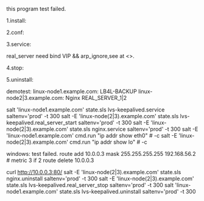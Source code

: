 this program test failed.

1.install:

2.conf:

3.service:

  real_server need bind VIP && arp_ignore,see at <<Q19Linux-P295>>.


4.stop:

5.uninstall:

demotest:
linux-node1.example.com: LB4L-BACKUP
linux-node2|3.example.com: Nginx REAL_SERVER_1|2

salt 'linux-node1.example.com' state.sls lvs-keepalived.service saltenv='prod' -t 300
salt -E 'linux-node(2|3).example.com' state.sls lvs-keepalived.real_server_start saltenv='prod' -t 300
salt -E 'linux-node(2|3).example.com' state.sls nginx.service saltenv='prod' -t 300
salt -E 'linux-node1.example.com' cmd.run "ip addr show eth0" # -c
salt -E 'linux-node(2|3).example.com' cmd.run "ip addr show lo" # -c

windows: test failed.
route add 10.0.0.3 mask 255.255.255.255 192.168.56.2 # metric 3 if 2
route delete 10.0.0.3

curl http://10.0.0.3:80/
salt -E 'linux-node(2|3).example.com' state.sls nginx.uninstall saltenv='prod' -t 300
salt -E 'linux-node(2|3).example.com' state.sls lvs-keepalived.real_server_stop saltenv='prod' -t 300
salt 'linux-node1.example.com' state.sls lvs-keepalived.uninstall saltenv='prod' -t 300

